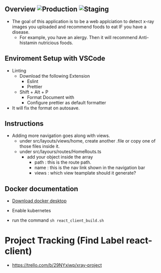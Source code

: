 ## Overview ![Production](https://github.com/navalta3030/react_client/workflows/Production/badge.svg) ![Staging](https://github.com/navalta3030/react_client/workflows/Production/badge.svg)
- The goal of this application is to be a web applciation to detect x-ray images you uploaded and recommend foods to eat IF you have a 
disease.
  - For example, you have an alergy. Then it will recommend Anti-histamin nutricious foods.

## Enviroment Setup with VSCode

- Linting
  - Download the following Extension
    - Eslint
    - Prettier
  - Shift + Alt + P
    - Format Document with
    - Configure prettier as default formatter
- It will fix the format on autosave.

## Instructions

- Adding more navigation goes along with views.
  - under src/layouts/views/home, create another .file or copy one of those files inside it.
  - under src/layours/routes/HomeRouts.ts
    - add your object inside the array
      - path : this is the route path.
      - name : this is the nav link shown in the navigation bar
      - views : which view teamplate should it generate?

## Docker documentation

- [Download docker desktop](https://download.docker.com/win/stable/Docker%20Desktop%20Installer.exe)

- Enable kubernetes

- run the command `sh react_client_build.sh`

# Project Tracking (Find Label react-client)

- https://trello.com/b/29NYxiwp/xray-project
